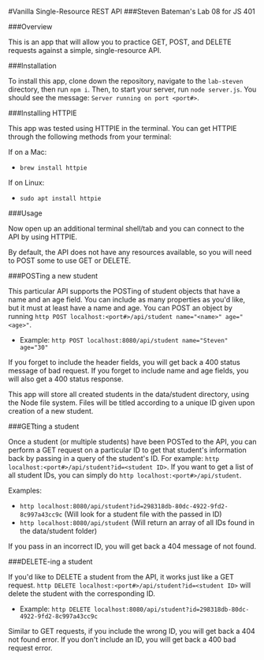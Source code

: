 #Vanilla Single-Resource REST API
###Steven Bateman's Lab 08 for JS 401

###Overview

This is an app that will allow you to practice GET, POST, and DELETE requests against a simple, single-resource API.

###Installation

To install this app, clone down the repository, navigate to the `lab-steven` directory, then run `npm i`. Then, to start your server, run `node server.js`. You should see the message: `Server running on port <port#>`.

###Installing HTTPIE

This app was tested using HTTPIE in the terminal. You can get HTTPIE through the following methods from your terminal:

If on a Mac:
* `brew install httpie`

If on Linux:
* `sudo apt install httpie`

###Usage

Now open up an additional terminal shell/tab and you can connect to the API by using HTTPIE.

By default, the API does not have any resources available, so you will need to POST some to use GET or DELETE.

###POSTing a new student

This particular API supports the POSTing of student objects that have a name and an age field. You can include as many properties as you'd like, but it must at least have a name and age. You can POST an object by running `http POST localhost:<port#>/api/student name="<name>" age="<age>"`.

* Example: `http POST localhost:8080/api/student name="Steven" age="30"`

If you forget to include the header fields, you will get back a 400 status message of bad request. If you forget to include name and age fields, you will also get a 400 status response.

This app will store all created students in the data/student directory, using the Node file system. Files will be titled according to a unique ID given upon creation of a new student.

###GETting a student

Once a student (or multiple students) have been POSTed to the API, you can perform a GET request on a particular ID to get that student's information back by passing in a query of the student's ID. For example: `http localhost:<port#>/api/student?id=<student ID>`. If you want to get a list of all student IDs, you can simply do `http localhost:<port#>/api/student`.

Examples:
* `http localhost:8080/api/student?id=298318db-80dc-4922-9fd2-8c997a43cc9c` (Will look for a student file with the passed in ID)
* `http localhost:8080/api/student` (Will return an array of all IDs found in the data/student folder)

If you pass in an incorrect ID, you will get back a 404 message of not found.

###DELETE-ing a student

If you'd like to DELETE a student from the API, it works just like a GET request. `http DELETE localhost:<port#>/api/student?id=<student ID>` will delete the student with the corresponding ID.

* Example: `http DELETE localhost:8080/api/student?id=298318db-80dc-4922-9fd2-8c997a43cc9c`

Similar to GET requests, if you include the wrong ID, you will get back a 404 not found error. If you don't include an ID, you will get back a 400 bad request error.
